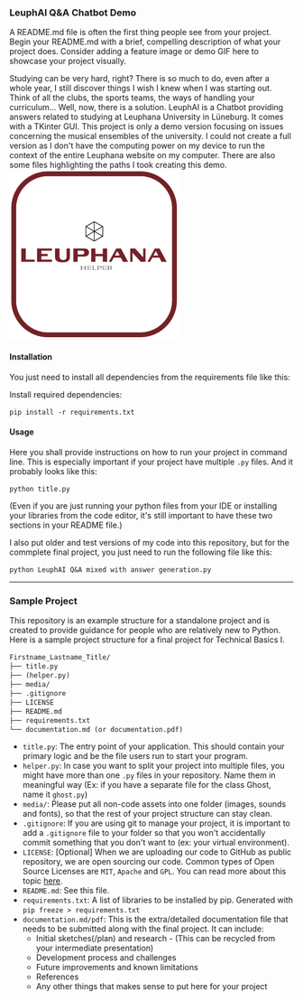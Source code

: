 ### LeuphAI Q&A Chatbot Demo
A README.md file is often the first thing people see from your project. Begin your README.md with a brief, compelling description of what your project does. Consider adding a feature image or demo GIF here to showcase your project visually.

Studying can be very hard, right? There is so much to do, even after a whole year, I still discover things I wish I knew when I was starting out. Think of all the clubs, the sports teams, the ways of handling your curriculum... Well, now, there is a solution. 
LeuphAI is a Chatbot providing answers related to studying at Leuphana University in Lüneburg. It comes with a TKinter GUI. This project is only a demo version focusing on issues concerning the musical ensembles of the university. I could not create a full version as I don't have the computing power on my device to run the context of the entire Leuphana website on my computer. There are also some files highlighting the paths I took creating this demo.
<img src="media/leuphana_logo_icon.png" width="300">

#### Installation
You just need to install all dependencies from the requirements file like this:

Install required dependencies:
```
pip install -r requirements.txt
```

#### Usage
Here you shall provide instructions on how to run your project in command line. This is especially important if your project have multiple `.py` files. And it probably looks like this:
```
python title.py
```
(Even if you are just running your python files from your IDE or installing your libraries from the code editor, it's still important to have these two sections in your README file.)

I also put older and test versions of my code into this repository, but for the commplete final project, you just need to run the following file like this:
```
python LeuphAI Q&A mixed with answer generation.py
```
---
### Sample Project

This repository is an example structure for a standalone project and is created to provide guidance for people who are relatively new to Python.
Here is a sample project structure for a final project for Technical Basics I.

```
Firstname_Lastname_Title/
├── title.py
├── (helper.py)
├── media/
├── .gitignore
├── LICENSE
├── README.md
├── requirements.txt
└── documentation.md (or documentation.pdf)
```

- `title.py`: The entry point of your application. This should contain your primary logic and be the file users run to start your program.
- `helper.py`: In case you want to split your project into multiple files, you might have more than one `.py` files in your repository. Name them in meaningful way (Ex: if you have a separate file for the class Ghost, name it `ghost.py`)
- `media/`: Please put all non-code assets into one folder (images, sounds and fonts), so that the rest of your project structure can stay clean. 
- `.gitignore`: If you are using git to manage your project, it is important to add a `.gitignore` file to your folder so that you won't accidentally commit something that you don't want to (ex: your virtual environment).
- `LICENSE`: [Optional] When we are uploading our code to GitHub as public repository, we are open sourcing our code. Common types of Open Source Licenses are `MIT`, `Apache` and `GPL`. You can read more about this topic [here](https://gist.github.com/nicolasdao/a7adda51f2f185e8d2700e1573d8a633).
- `README.md`: See this file.
- `requirements.txt`: A list of libraries to be installed by pip. Generated with `pip freeze > requirements.txt`
- `documentation.md/pdf`: This is the extra/detailed documentation file that needs to be submitted along with the final project. It can include:
  - Initial sketches(/plan) and research - (This can be recycled from your intermediate presentation)
  - Development process and challenges
  - Future improvements and known limitations
  - References
  - Any other things that makes sense to put here for your project
